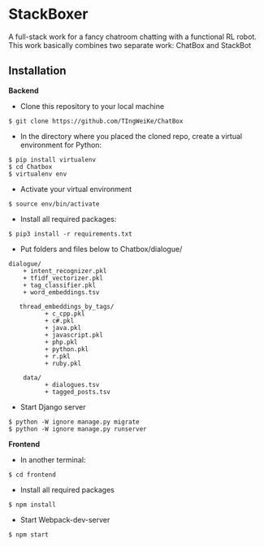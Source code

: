# StackBoxer

A full-stack work for a fancy chatroom chatting with a functional RL robot.
This work basically combines two separate work: ChatBox and StackBot

## Installation
**Backend**
* Clone this repository to your local machine

> 

    $ git clone https://github.com/TIngWeiKe/ChatBox
* In the directory where you placed the cloned repo, create a virtual environment for Python:
>   
    $ pip install virtualenv
    $ cd Chatbox
    $ virtualenv env    
* Activate your virtual environment
>
    $ source env/bin/activate
* Install all required packages:
>
    $ pip3 install -r requirements.txt
* Put folders and files below to Chatbox/dialogue/
>
        
    dialogue/
        + intent_recognizer.pkl
        + tfidf_vectorizer.pkl
        + tag_classifier.pkl
        + word_embeddings.tsv
       
       thread_embeddings_by_tags/
              + c_cpp.pkl
              + c#.pkl
              + java.pkl
              + javascript.pkl
              + php.pkl
              + python.pkl
              + r.pkl
              + ruby.pkl
              
        data/
              + dialogues.tsv
              + tagged_posts.tsv 
* Start Django server    
>
    $ python -W ignore manage.py migrate
    $ python -W ignore manage.py runserver
              
              
 
**Frontend**

* In another terminal:
>
    $ cd frontend
* Install all required packages
>
    $ npm install
* Start Webpack-dev-server
>
    $ npm start
